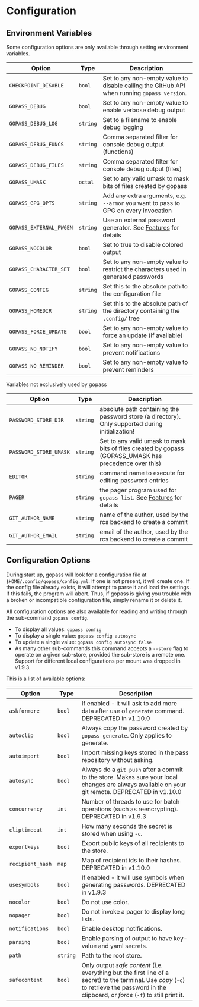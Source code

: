 # Configuration

## Environment Variables

Some configuration options are only available through setting environment variables.

| **Option**              | **Type** | **Description**                                                                                              |
|-------------------------|----------|--------------------------------------------------------------------------------------------------------------|
| `CHECKPOINT_DISABLE`    | `bool`   | Set to any non-empty value to disable calling the GitHub API when running `gopass version`.                  |
| `GOPASS_DEBUG`          | `bool`   | Set to any non-empty value to enable verbose debug output                                                    |
| `GOPASS_DEBUG_LOG` | `string` | Set to a filename to enable debug logging |
| `GOPASS_DEBUG_FUNCS` | `string` | Comma separated filter for console debug output (functions) |
| `GOPASS_DEBUG_FILES` | `string` | Comma separated filter for console debug output (files) |
| `GOPASS_UMASK`          | `octal`  | Set to any valid umask to mask bits of files created by gopass                                               |
| `GOPASS_GPG_OPTS`       | `string` | Add any extra arguments, e.g. `--armor` you want to pass to GPG on every invocation                          |
| `GOPASS_EXTERNAL_PWGEN` | `string` | Use an external password generator. See [Features](features.md#using-custom-password-generators) for details |
| `GOPASS_NOCOLOR`        | `bool`   | Set to true to disable colored output                                                                        |
| `GOPASS_CHARACTER_SET`  | `bool`   | Set to any non-empty value to restrict the characters used in generated passwords                            |
| `GOPASS_CONFIG`         | `string` | Set this to the absolute path to the configuration file                                                      |
| `GOPASS_HOMEDIR`        | `string` | Set this to the absolute path of the directory containing the `.config/` tree                                |
| `GOPASS_FORCE_UPDATE`   | `bool`   | Set to any non-empty value to force an update (if available)                                                 |
| `GOPASS_NO_NOTIFY`      | `bool`   | Set to any non-empty value to prevent notifications                                                          |
| `GOPASS_NO_REMINDER`      | `bool`   | Set to any non-empty value to prevent reminders                                                          |

Variables not exclusively used by gopass

| **Option**             | **Type** | **Description**                                                                                        |
|------------------------|----------|--------------------------------------------------------------------------------------------------------|
| `PASSWORD_STORE_DIR`   | `string` | absolute path containing the password store (a directory). Only supported during initialization!       |
| `PASSWORD_STORE_UMASK` | `string` | Set to any valid umask to mask bits of files created by gopass (GOPASS_UMASK has precedence over this) |
| `EDITOR`               | `string` | command name to execute for editing password entries                                                   |
| `PAGER`                | `string` | the pager program used for `gopass list`. See [Features](features.md#auto-pager) for details           |
| `GIT_AUTHOR_NAME`      | `string` | name of the author, used by the rcs backend to create a commit                                         |
| `GIT_AUTHOR_EMAIL`     | `string` | email of the author, used by the rcs backend to create a commit                                        |

## Configuration Options

During start up, gopass will look for a configuration file at `$HOME/.config/gopass/config.yml`. If one is not present, it will create one. If the config file already exists, it will attempt to parse it and load the settings. If this fails, the program will abort. Thus, if gopass is giving you trouble with a broken or incompatible configuration file, simply rename it or delete it.

All configuration options are also available for reading and writing through the sub-command `gopass config`.

* To display all values: `gopass config`
* To display a single value: `gopass config autosync`
* To update a single value: `gopass config autosync false`
* As many other sub-commands this command accepts a `--store` flag to operate on a given sub-store, provided the sub-store is a remote one. Support for different local configurations per mount was dropped in v1.9.3.

This is a list of available options:

| **Option**       | **Type** | Description |
| ---------------- | -------- | ----------- |
| `askformore`     | `bool`   | If enabled - it will ask to add more data after use of `generate` command.  DEPRECATED in v1.10.0 |
| `autoclip`       | `bool`   | Always copy the password created by `gopass generate`. Only applies to generate. |
| `autoimport`     | `bool`   | Import missing keys stored in the pass repository without asking. |
| `autosync`       | `bool`   | Always do a `git push` after a commit to the store. Makes sure your local changes are always available on your git remote. DEPRECATED in v1.10.0 |
| `concurrency`    | `int`    | Number of threads to use for batch operations (such as reencrypting).  DEPRECATED in v1.9.3 |
| `cliptimeout`    | `int`    | How many seconds the secret is stored when using `-c`. |
| `exportkeys`     | `bool`   | Export public keys of all recipients to the store. |
| `recipient_hash` | `map`    | Map of recipient ids to their hashes.  DEPRECATED in v1.10.0 |
| `usesymbols`     | `bool`   | If enabled - it will use symbols when generating passwords.  DEPRECATED in v1.9.3 |
| `nocolor`        | `bool`   | Do not use color. |
| `nopager`        | `bool`   | Do not invoke a pager to display long lists. |
| `notifications`  | `bool`   | Enable desktop notifications. |
| `parsing`        | `bool`   | Enable parsing of output to have key-value and yaml secrets. |
| `path`           | `string` | Path to the root store. |
| `safecontent`    | `bool`   | Only output _safe content_ (i.e. everything but the first line of a secret) to the terminal. Use _copy_ (`-c`) to retrieve the password in the clipboard, or _force_ (`-f`) to still print it. |
